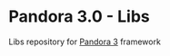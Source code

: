 # Pandora 3.0 - Libs
Libs repository for [Pandora 3](https://github.com/PandoraTeam/pandora-3.0-core "Pandora 3 core repository") framework
